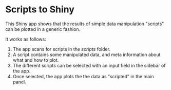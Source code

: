 Scripts to Shiny
================

This Shiny app shows that the results of simple data manipulation "scripts" can 
be plotted in a generic fashion.

It works as follows:

1. The app scans for scripts in the *scripts* folder.
2. A script contains some manipulated data, and meta information about what and
    how to plot.
3. The different scripts can be selected with an input field in the sidebar of
    the app.
4. Once selected, the app plots the the data as "scripted" in the main panel.

